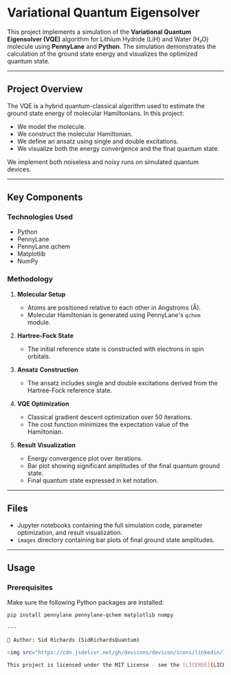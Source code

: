 # Variational Quantum Eigensolver

This project implements a simulation of the **Variational Quantum Eigensolver (VQE)** algorithm for Lithium Hydride (LiH) and Water (H₂O) molecule using **PennyLane** and **Python**. The simulation demonstrates the calculation of the ground state energy and visualizes the optimized quantum state.

---

## Project Overview

The VQE is a hybrid quantum-classical algorithm used to estimate the ground state energy of molecular Hamiltonians. In this project:
- We model the molecule.
- We construct the molecular Hamiltonian.
- We define an ansatz using single and double excitations.
- We visualize both the energy convergence and the final quantum state.

We implement both noiseless and noisy runs on simulated quantum devices.

---

## Key Components

### Technologies Used
- Python
- PennyLane
- PennyLane.qchem
- Matplotlib
- NumPy

### Methodology
1. **Molecular Setup**
    - Atoms are positioned relative to each other in Angstroms (Å).
    - Molecular Hamiltonian is generated using PennyLane's `qchem` module.

2. **Hartree-Fock State**
    - The initial reference state is constructed with electrons in spin orbitals.

3. **Ansatz Construction**
    - The ansatz includes single and double excitations derived from the Hartree-Fock reference state.

4. **VQE Optimization**
    - Classical gradient descent optimization over 50 iterations.
    - The cost function minimizes the expectation value of the Hamiltonian.

5. **Result Visualization**
    - Energy convergence plot over iterations.
    - Bar plot showing significant amplitudes of the final quantum ground state.
    - Final quantum state expressed in ket notation.

---

## Files

- Jupyter notebooks containing the full simulation code, parameter optimization, and result visualization.
- ```images``` directory containing bar plots of final ground state amplitudes.

---

## Usage

### Prerequisites
Make sure the following Python packages are installed:
```bash
pip install pennylane pennylane-qchem matplotlib numpy

---

📘 Author: Sid Richards (SidRichardsQuantum)

<img src="https://cdn.jsdelivr.net/gh/devicons/devicon/icons/linkedin/linkedin-original.svg" width="20" /> LinkedIn: https://www.linkedin.com/in/sid-richards-21374b30b/

This project is licensed under the MIT License - see the [LICENSE](LICENSE) file for details.
